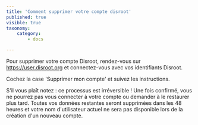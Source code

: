 ```yaml
---
title: 'Comment supprimer votre compte disroot'
published: true
visible: true
taxonomy:
    category:
        - docs

---
```


Pour supprimer votre compte Disroot, rendez-vous sur https://user.disroot.org et connectez-vous avec vos identifiants Disroot.

Cochez la case 'Supprimer mon compte' et suivez les instructions.

S'il vous plaît notez : ce processus est irréversible ! Une fois confirmé, vous ne pourrez pas vous connecter à votre compte ou demander à le restaurer plus tard. Toutes vos données restantes seront supprimées dans les 48 heures et votre nom d'utilisateur actuel ne sera pas disponible lors de la création d'un nouveau compte.
